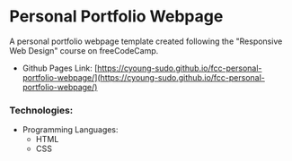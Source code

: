 # Personal Portfolio Webpage
A personal portfolio webpage template created following the "Responsive Web Design" course on freeCodeCamp.
* Github Pages Link: [https://cyoung-sudo.github.io/fcc-personal-portfolio-webpage/](https://cyoung-sudo.github.io/fcc-personal-portfolio-webpage/)

### Technologies:
* Programming Languages:
  * HTML
  * CSS